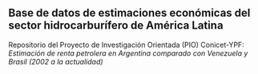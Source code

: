 
## Base de datos de estimaciones económicas del sector hidrocarburífero de América Latina
Repositorio del Proyecto de Investigación Orientada (PIO) Conicet-YPF: *Estimación de renta petrolera en Argentina comparado con Venezuela y Brasil (2002 a la actualidad)*